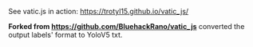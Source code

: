 See vatic.js in action:  https://trotyl15.github.io/vatic_js/

**Forked from https://github.com/BluehackRano/vatic_js** converted the output labels' format to YoloV5 txt. 
